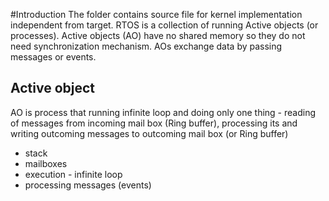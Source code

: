 #Introduction
The folder contains source file for kernel implementation independent from target.
RTOS is a collection of running Active objects (or processes). Active objects (AO) have no shared
memory so they do not need synchronization mechanism. AOs exchange data by passing messages or events.

## Active object
AO is process that running infinite loop and doing only one thing - reading of messages 
from incoming mail box (Ring buffer), processing its and writing outcoming messages to 
outcoming mail box (or Ring buffer)

- stack
- mailboxes
- execution - infinite loop
- processing messages (events)